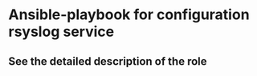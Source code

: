 Ansible-playbook for configuration rsyslog service
=========
See the detailed description of the role
------------
